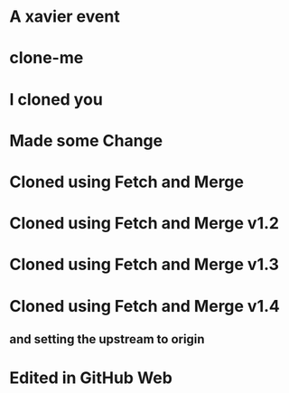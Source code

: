 # A xavier event

# clone-me

# I cloned you

# Made some Change

# Cloned using Fetch and Merge

# Cloned using Fetch and Merge v1.2

# Cloned using Fetch and Merge v1.3

# Cloned using Fetch and Merge v1.4 
## and setting the upstream to origin

# Edited in GitHub Web 

